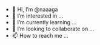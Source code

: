 - 👋 Hi, I’m @naaaga
- 👀 I’m interested in ...
- 🌱 I’m currently learning ...
- 💞️ I’m looking to collaborate on ...
- 📫 How to reach me ...

<!---
naaaga/naaaga is a ✨ special ✨ repository because its `README.md` (this file) appears on your GitHub profile.
You can click the Preview link to take a look at your changes.
--->
